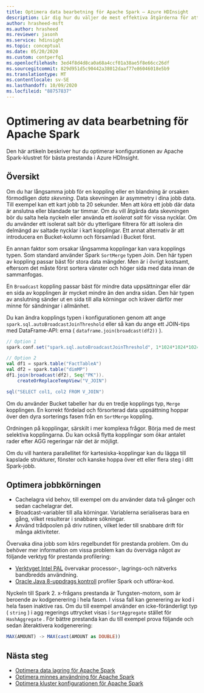 ```yaml
---
title: Optimera data bearbetning för Apache Spark – Azure HDInsight
description: Lär dig hur du väljer de mest effektiva åtgärderna för att bearbeta dina data på Apache Spark med Azure HDInsight.
author: hrasheed-msft
ms.author: hrasheed
ms.reviewer: jasonh
ms.service: hdinsight
ms.topic: conceptual
ms.date: 05/20/2020
ms.custom: contperfq1
ms.openlocfilehash: 3ed4f8d4d8ca0a68a4ccf01a38ae5f8e66cc26df
ms.sourcegitcommit: 829d951d5c90442a38012daaf77e86046018e5b9
ms.translationtype: MT
ms.contentlocale: sv-SE
ms.lasthandoff: 10/09/2020
ms.locfileid: "88757837"
---
```

# <a name="data-processing-optimization-for-apache-spark"></a>Optimering av data bearbetning för Apache Spark

Den här artikeln beskriver hur du optimerar konfigurationen av Apache Spark-klustret för bästa prestanda i Azure HDInsight.

## <a name="overview"></a>Översikt

Om du har långsamma jobb för en koppling eller en blandning är orsaken förmodligen *data skevning*. Data skevningen är asymmetry i dina jobb data. Till exempel kan ett kart jobb ta 20 sekunder. Men att köra ett jobb där data är anslutna eller blandade tar timmar. Om du vill åtgärda data skevningen bör du salta hela nyckeln eller använda ett *isolerat salt* för vissa nycklar. Om du använder ett isolerat salt bör du ytterligare filtrera för att isolera din delmängd av saltade nycklar i kart kopplingar. Ett annat alternativ är att introducera en Bucket-kolumn och församlad i Bucket först.

En annan faktor som orsakar långsamma kopplingar kan vara kopplings typen. Som standard använder Spark `SortMerge` typen Join. Den här typen av koppling passar bäst för stora data mängder. Men är i övrigt kostsamt, eftersom det måste först sortera vänster och höger sida med data innan de sammanfogas.

En `Broadcast` koppling passar bäst för mindre data uppsättningar eller där en sida av kopplingen är mycket mindre än den andra sidan. Den här typen av anslutning sänder ut en sida till alla körningar och kräver därför mer minne för sändningar i allmänhet.

Du kan ändra kopplings typen i konfigurationen genom att ange `spark.sql.autoBroadcastJoinThreshold` eller så kan du ange ett JOIN-tips med DataFrame-API: erna ( `dataframe.join(broadcast(df2))` ).

```scala
// Option 1
spark.conf.set("spark.sql.autoBroadcastJoinThreshold", 1*1024*1024*1024)

// Option 2
val df1 = spark.table("FactTableA")
val df2 = spark.table("dimMP")
df1.join(broadcast(df2), Seq("PK")).
    createOrReplaceTempView("V_JOIN")

sql("SELECT col1, col2 FROM V_JOIN")
```

Om du använder Bucket tabeller har du en tredje kopplings typ, `Merge` kopplingen. En korrekt fördelad och försorterad data uppsättning hoppar över den dyra sorterings fasen från en `SortMerge` koppling.

Ordningen på kopplingar, särskilt i mer komplexa frågor. Börja med de mest selektiva kopplingarna. Du kan också flytta kopplingar som ökar antalet rader efter AGG regeringar när det är möjligt.

Om du vill hantera parallellitet för kartesiska-kopplingar kan du lägga till kapslade strukturer, fönster och kanske hoppa över ett eller flera steg i ditt Spark-jobb.

## <a name="optimize-job-execution"></a>Optimera jobbkörningen

* Cachelagra vid behov, till exempel om du använder data två gånger och sedan cachelagrar det.
* Broadcast-variabler till alla körningar. Variablerna serialiseras bara en gång, vilket resulterar i snabbare sökningar.
* Använd trådpoolen på driv rutinen, vilket leder till snabbare drift för många aktiviteter.

Övervaka dina jobb som körs regelbundet för prestanda problem. Om du behöver mer information om vissa problem kan du överväga något av följande verktyg för prestanda profilering:

* [Verktyget Intel PAL](https://github.com/intel-hadoop/PAT) övervakar processor-, lagrings-och nätverks bandbredds användning.
* [Oracle Java 8-uppdrags kontroll](https://www.oracle.com/technetwork/java/javaseproducts/mission-control/java-mission-control-1998576.html) profiler Spark och utförar-kod.

Nyckeln till Spark 2. x-frågans prestanda är Tungsten-motorn, som är beroende av kodgenerering i hela fasen. I vissa fall kan generering av kod i hela fasen inaktive ras. Om du till exempel använder en icke-föränderligt typ ( `string` ) i agg regerings uttrycket visas i `SortAggregate` stället för `HashAggregate` . För bättre prestanda kan du till exempel prova följande och sedan återaktivera kodgenerering:

```sql
MAX(AMOUNT) -> MAX(cast(AMOUNT as DOUBLE))
```

## <a name="next-steps"></a>Nästa steg

* [Optimera data lagring för Apache Spark](optimize-data-storage.md)
* [Optimera minnes användning för Apache Spark](optimize-memory-usage.md)
* [Optimera kluster konfigurationen för Apache Spark](optimize-cluster-configuration.md)
